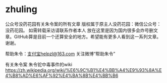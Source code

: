 # zhuling
公众号没药花园有关朱令案的所有文章
版权属于原主人没药花园：微信公众号：没药花园。
如需转载采访请联系作者本人
放在这里是因为国内很多会炸号删文章。GitHub算是目前一个还算安全的地方。希望能有更多人看到这一系列文章。
谢谢。

帮助朱令：支付宝helpzl@163.com 
关注微博“帮助朱令”

有关朱令案
朱令铊中毒事件的wiki
https://zh.wikipedia.org/wiki/%E6%9C%B1%E4%BB%A4%E9%93%8A%E4%B8%AD%E6%AF%92%E4%BA%8B%E4%BB%B6
